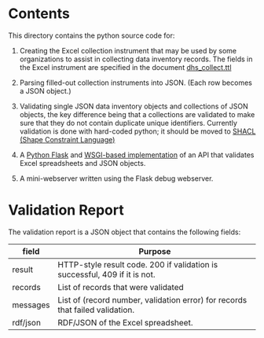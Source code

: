 # Contents

This directory contains the python source code for:


1. Creating the Excel collection instrument that may be used by some
   organizations to assist in collecting data inventory records. The
   fields in the Excel instrument are specified in the document
   [dhs_collect.ttl](../schemata/dhs_collect.ttl)

2. Parsing filled-out collection instruments into JSON. (Each row
   becomes a JSON object.)

3. Validating single JSON data inventory objects and collections of JSON objects, the
   key difference being that a collections are validated to make sure
   that they do not contain duplicate unique identifiers. Currently
   validation is done with hard-coded python; it should be moved to
   [SHACL (Shape Constraint Language)](https://www.w3.org/TR/shacl/)

4. A [Python Flask](https://flask.palletsprojects.com/en/2.0.x/) and
   [WSGI-based implementation](https://en.wikipedia.org/wiki/Web_Server_Gateway_Interface)
   of an API that validates Excel spreadsheets and JSON objects.

4. A mini-webserver written using the Flask debug webserver.

# Validation Report
The validation report is a JSON object that contains the following
fields:

|field|Purpose|
|----------|-----------|
|result    | HTTP-style result code. 200 if validation is successful, 409 if it is not.|
|records   | List of records that were validated
|messages  | List of (record number, validation error) for records that failed validation.|
|rdf/json  | RDF/JSON of the Excel spreadsheet.|
